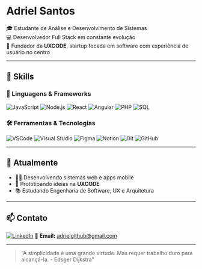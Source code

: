 # Adriel Santos

🎓 Estudante de Análise e Desenvolvimento de Sistemas  
💻 Desenvolvedor Full Stack em constante evolução  
🚀 Fundador da **UXCODE**, startup focada em software com experiência de usuário no centro

---

## 🧠 Skills

### 📌 Linguagens & Frameworks  
![JavaScript](https://img.shields.io/badge/-JavaScript-F7DF1E?style=flat&logo=javascript&logoColor=000)
![Node.js](https://img.shields.io/badge/-Node.js-339933?style=flat&logo=node.js&logoColor=fff)
![React](https://img.shields.io/badge/-React-61DAFB?style=flat&logo=react&logoColor=000)
![Angular](https://img.shields.io/badge/-Angular-DD0031?style=flat&logo=angular&logoColor=fff)
![PHP](https://img.shields.io/badge/-PHP-777BB4?style=flat&logo=php&logoColor=fff)
![SQL](https://img.shields.io/badge/-SQL-4479A1?style=flat&logo=mysql&logoColor=fff)

### 🛠️ Ferramentas & Tecnologias  
![VSCode](https://img.shields.io/badge/-VSCode-007ACC?style=flat&logo=visual-studio-code&logoColor=fff)
![Visual Studio](https://img.shields.io/badge/-Visual%20Studio-5C2D91?style=flat&logo=visual-studio&logoColor=fff)
![Figma](https://img.shields.io/badge/-Figma-F24E1E?style=flat&logo=figma&logoColor=fff)
![Notion](https://img.shields.io/badge/-Notion-000000?style=flat&logo=notion&logoColor=fff)
![Git](https://img.shields.io/badge/-Git-F05032?style=flat&logo=git&logoColor=fff)
![GitHub](https://img.shields.io/badge/-GitHub-181717?style=flat&logo=github&logoColor=fff)

---

## 💼 Atualmente

- 👨‍💻 Desenvolvendo sistemas web e apps mobile  
- 🧪 Prototipando ideias na **UXCODE**  
- 📚 Estudando Engenharia de Software, UX e Arquitetura  

---

## 📫 Contato

[![LinkedIn](https://img.shields.io/badge/-LinkedIn-0A66C2?style=flat&logo=linkedin&logoColor=fff)](https://www.linkedin.com/in/seulink)
📩 **Email:** adrielgithub@gmail.com

---

> “A simplicidade é uma grande virtude. Mas requer trabalho duro para alcançá-la. - Edsger Dijkstra”
